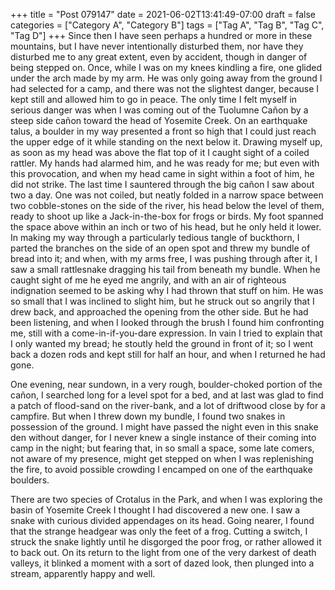 +++
title = "Post 079147"
date = 2021-06-02T13:41:49-07:00
draft = false
categories = ["Category A", "Category B"]
tags = ["Tag A", "Tag B", "Tag C", "Tag D"]
+++
Since then I have seen perhaps a hundred or more in these mountains, but I have never intentionally disturbed them, nor have they disturbed me to any great extent, even by accident, though in danger of being stepped on. Once, while I was on my knees kindling a fire, one glided under the arch made by my arm. He was only going away from the ground I had selected for a camp, and there was not the slightest danger, because I kept still and allowed him to go in peace. The only time I felt myself in serious danger was when I was coming out of the Tuolumne Cañon by a steep side cañon toward the head of Yosemite Creek. On an earthquake talus, a boulder in my way presented a front so high that I could just reach the upper edge of it while standing on the next below it. Drawing myself up, as soon as my head was above the flat top of it I caught sight of a coiled rattler. My hands had alarmed him, and he was ready for me; but even with this provocation, and when my head came in sight within a foot of him, he did not strike. The last time I sauntered through the big cañon I saw about two a day. One was not coiled, but neatly folded in a narrow space between two cobble-stones on the side of the river, his head below the level of them, ready to shoot up like a Jack-in-the-box for frogs or birds. My foot spanned the space above within an inch or two of his head, but he only held it lower. In making my way through a particularly tedious tangle of buckthorn, I parted the branches on the side of an open spot and threw my bundle of bread into it; and when, with my arms free, I was pushing through after it, I saw a small rattlesnake dragging his tail from beneath my bundle. When he caught sight of me he eyed me angrily, and with an air of righteous indignation seemed to be asking why I had thrown that stuff on him. He was so small that I was inclined to slight him, but he struck out so angrily that I drew back, and approached the opening from the other side. But he had been listening, and when I looked through the brush I found him confronting me, still with a come-in-if-you-dare expression. In vain I tried to explain that I only wanted my bread; he stoutly held the ground in front of it; so I went back a dozen rods and kept still for half an hour, and when I returned he had gone.

One evening, near sundown, in a very rough, boulder-choked portion of the cañon, I searched long for a level spot for a bed, and at last was glad to find a patch of flood-sand on the river-bank, and a lot of driftwood close by for a campfire. But when I threw down my bundle, I found two snakes in possession of the ground. I might have passed the night even in this snake den without danger, for I never knew a single instance of their coming into camp in the night; but fearing that, in so small a space, some late comers, not aware of my presence, might get stepped on when I was replenishing the fire, to avoid possible crowding I encamped on one of the earthquake boulders.

There are two species of Crotalus in the Park, and when I was exploring the basin of Yosemite Creek I thought I had discovered a new one. I saw a snake with curious divided appendages on its head. Going nearer, I found that the strange headgear was only the feet of a frog. Cutting a switch, I struck the snake lightly until he disgorged the poor frog, or rather allowed it to back out. On its return to the light from one of the very darkest of death valleys, it blinked a moment with a sort of dazed look, then plunged into a stream, apparently happy and well.
